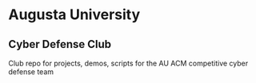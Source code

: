 # Augusta University 
## Cyber Defense Club

Club repo for projects, demos, scripts for the AU ACM competitive cyber defense team
